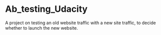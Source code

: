 # Ab_testing_Udacity
A project on testing an old website traffic with a new site traffic, to decide whether to launch the new website.
